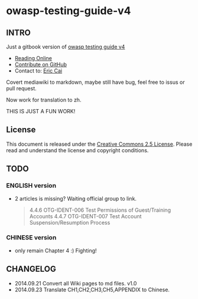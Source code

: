 # owasp-testing-guide-v4

## INTRO

Just a gitbook version of [owasp testing guide v4](https://www.owasp.org/index.php/OWASP_Testing_Project)

* [Reading Online](https://www.gitbook.io/book/kennel209/owasp-testing-guide-v4)
* [Contribute on GitHub](https://github.com/kennel209/owasp-testing-guide-v4-gitbook)
* Contact to: [Eric Cai](mailto:kennel209@gmail.com)

Covert mediawiki to markdown, maybe still have bug, feel free to issus or pull request.

Now work for translation to zh.

THIS IS JUST A FUN WORK!

## License

This document is released under the [Creative Commons 2.5 License](http://creativecommons.org/licenses/by-sa/2.5/). Please read and understand the license and copyright conditions.

## TODO

### ENGLISH version

* 2 articles is missing? Waiting official group to link.
    > 4.4.6 	OTG-IDENT-006 	Test Permissions of Guest/Training Accounts
    > 4.4.7 	OTG-IDENT-007 	Test Account Suspension/Resumption Process

### CHINESE version

* only remain Chapter 4 :) Fighting!

## CHANGELOG

* 2014.09.21  Convert all Wiki pages to md files. v1.0
* 2014.09.23  Translate CH1,CH2,CH3,CH5,APPENDIX to Chinese.
